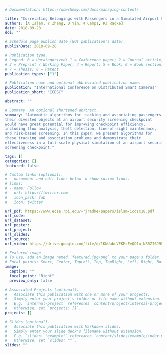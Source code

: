 ```yaml
---
# Documentation: https://wowchemy.com/docs/managing-content/

title: "Correlating Belongings with Passengers in a Simulated Airport Security Checkpoint"
authors: [A Islam, Y Zhang, D Yin, O Camps, RJ Radke]
date: 2018-09-28
doi: ""

# Schedule page publish date (NOT publication's date).
publishDate: 2018-09-28

# Publication type.
# Legend: 0 = Uncategorized; 1 = Conference paper; 2 = Journal article;
# 3 = Preprint / Working Paper; 4 = Report; 5 = Book; 6 = Book section;
# 7 = Thesis; 8 = Patent
publication_types: ["1"]

# Publication name and optional abbreviated publication name.
publication: "International Conference on Distributed Smart Cameras"
publication_short: "ICDSC"

abstract: ""

# Summary. An optional shortened abstract.
summary: "Automatic algorithms for tracking and associating passengers and
their divested objects at an airport security screening checkpoint
would have great potential for improving checkpoint efficiency,
including flow analysis, theft detection, line-of-sight maintenance,
and risk-based screening. In this paper, we present algorithms for
these tracking and association problems and demonstrate their
effectiveness in a full-scale physical simulation of an airport security
screening checkpoint."

tags: []
categories: []
featured: false

# Custom links (optional).
#   Uncomment and edit lines below to show custom links.
# links:
# - name: Follow
#   url: https://twitter.com
#   icon_pack: fab
#   icon: twitter

url_pdf: https://www.ecse.rpi.edu/~rjradke/papers/islam-icdsc18.pdf
url_code:
url_dataset:
url_poster:
url_project:
url_slides:
url_source:
url_video: https://drive.google.com/file/d/1KNUabcVEKMsFvQQ1u_NB5ZI6J9kRHuEe/view?usp=sharing

# Featured image
# To use, add an image named `featured.jpg/png` to your page's folder. 
# Focal points: Smart, Center, TopLeft, Top, TopRight, Left, Right, BottomLeft, Bottom, BottomRight.
image:
  caption: ""
  focal_point: "Right"
  preview_only: false

# Associated Projects (optional).
#   Associate this publication with one or more of your projects.
#   Simply enter your project's folder or file name without extension.
#   E.g. `internal-project` references `content/project/internal-project/index.md`.
#   Otherwise, set `projects: []`.
projects: []

# Slides (optional).
#   Associate this publication with Markdown slides.
#   Simply enter your slide deck's filename without extension.
#   E.g. `slides: "example"` references `content/slides/example/index.md`.
#   Otherwise, set `slides: ""`.
slides: ""
---
```

